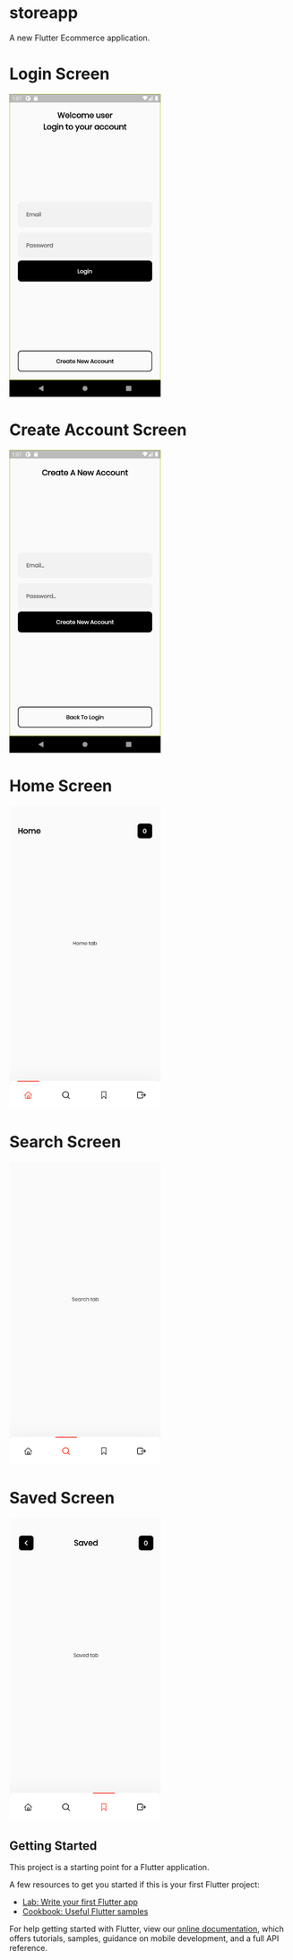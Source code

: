 # storeapp

A new Flutter Ecommerce application.


# Login Screen
<img src="assets/images/login.png" width = "270">

# Create Account Screen
<img src="assets/images/create_acc.png" width = "270">

# Home Screen
<img src="assets/images/home.png" width = "270">

# Search Screen
<img src="assets/images/search.png" width = "270">

# Saved Screen
<img src="assets/images/saved.png" width = "270">

## Getting Started

This project is a starting point for a Flutter application.

A few resources to get you started if this is your first Flutter project:

- [Lab: Write your first Flutter app](https://flutter.dev/docs/get-started/codelab)
- [Cookbook: Useful Flutter samples](https://flutter.dev/docs/cookbook)

For help getting started with Flutter, view our
[online documentation](https://flutter.dev/docs), which offers tutorials,
samples, guidance on mobile development, and a full API reference.
